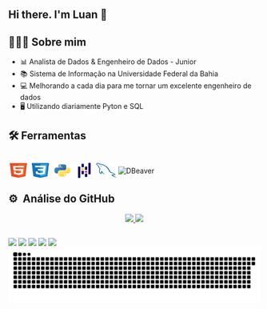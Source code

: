 ## Hi there. I'm Luan 👋
## 👨🏻‍💻 Sobre mim

- 📊 Analista de Dados & Engenheiro de Dados - Junior
- 📚 Sistema de Informação na Universidade Federal da Bahia
- 💻 Melhorando a cada dia para me tornar um excelente engenheiro de dados
- 🖥️ Utilizando diariamente Pyton e SQL

## 🛠  Ferramentas

<div style="display: inline_block"><br>
  
  <img align="center" alt="Rafa-HTML" height="30" width="40" src="https://raw.githubusercontent.com/devicons/devicon/master/icons/html5/html5-original.svg">
  
  <img align="center" alt="Rafa-CSS" height="30" width="40" src="https://raw.githubusercontent.com/devicons/devicon/master/icons/css3/css3-original.svg">
  
  <img align="center" alt="Rafa-Python" height="30" width="40" src="https://raw.githubusercontent.com/devicons/devicon/master/icons/python/python-original.svg">
  
  <img align="center" alt="Pandas" height="30" width="40" src="https://raw.githubusercontent.com/devicons/devicon/master/icons/pandas/pandas-original.svg">
  
  <img align="center" alt="MySQL" height="30" width="40" src="https://raw.githubusercontent.com/devicons/devicon/master/icons/mysql/mysql-original.svg">
  
  <img align="center" alt="DBeaver" height="30" width="40" src="https://dbeaver.io/wp-content/uploads/2015/09/beaver-head.png">
</div>

## ⚙️ &nbsp;Análise do GitHub

<p align="center">
<a href="https://github.com/LuanVBrito">
  <img height="180em" src="https://github-readme-stats-eight-theta.vercel.app/api?username=LuanVBrito&show_icons=true&theme=algolia&include_all_commits=true&count_private=true"/>
  <img height="180em" src="https://github-readme-stats-eight-theta.vercel.app/api/top-langs/?username=LuanVBrito&layout=compact&langs_count=8&theme=algolia"/>
</a>
</p>

 ## 
<div> 
<a href="https://instagram.com/lu.anbrito" target="_blank"><img src="https://img.shields.io/badge/-Instagram-%23E4405F?style=for-the-badge&logo=instagram&logoColor=white" target="_blank"></a>
<a href="https://www.twitch.tv/loanz1" target="_blank"><img src="https://img.shields.io/badge/Twitch-9146FF?style=for-the-badge&logo=twitch&logoColor=white" target="_blank"></a>
<a href="https://discord.gg/loan7" target="_blank"><img src="https://img.shields.io/badge/Discord-7289DA?style=for-the-badge&logo=discord&logoColor=white" target="_blank"></a> 
<a href = "mailto:luannbdown@gmail.com"><img src="https://img.shields.io/badge/-Gmail-%23333?style=for-the-badge&logo=gmail&logoColor=white" target="_blank"></a>
<a href="www.linkedin.com/in/luan-v-brito" target="_blank"><img src="https://img.shields.io/badge/-LinkedIn-%230077B5?style=for-the-badge&logo=linkedin&logoColor=white" target="_blank"></a> 
</div>

<picture>
  <source media="(prefers-color-scheme: dark)" srcset="https://raw.githubusercontent.com/LuanVBrito/LuanVBrito/output/github-contribution-grid-snake-dark.svg" />
  <source media="(prefers-color-scheme: light)" srcset="https://raw.githubusercontent.com/LuanVBrito/LuanVBrito/output/github-contribution-grid-snake.svg" />
  <img alt="github-snake" src="https://raw.githubusercontent.com/LuanVBrito/LuanVBrito/output/github-contribution-grid-snake.svg" />
</picture>




